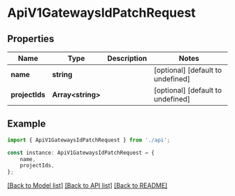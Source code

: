 # ApiV1GatewaysIdPatchRequest


## Properties

Name | Type | Description | Notes
------------ | ------------- | ------------- | -------------
**name** | **string** |  | [optional] [default to undefined]
**projectIds** | **Array&lt;string&gt;** |  | [optional] [default to undefined]

## Example

```typescript
import { ApiV1GatewaysIdPatchRequest } from './api';

const instance: ApiV1GatewaysIdPatchRequest = {
    name,
    projectIds,
};
```

[[Back to Model list]](../README.md#documentation-for-models) [[Back to API list]](../README.md#documentation-for-api-endpoints) [[Back to README]](../README.md)
